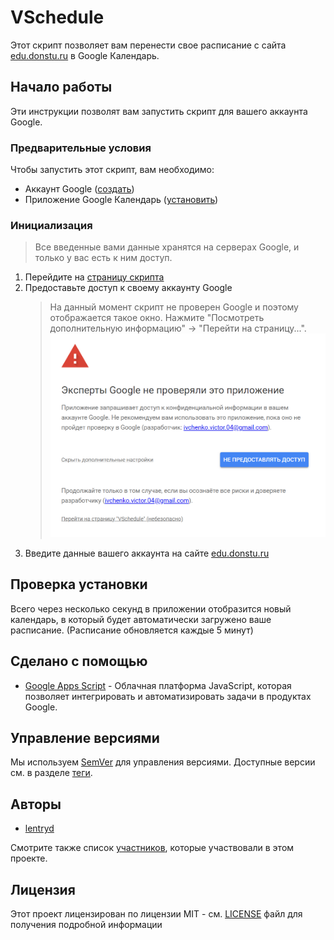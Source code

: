 # VSchedule

Этот скрипт позволяет вам перенести свое расписание с сайта [edu.donstu.ru](https://edu.donstu.ru/) в Google Календарь.

## Начало работы

Эти инструкции позволят вам запустить скрипт для вашего аккаунта Google.

### Предварительные условия

Чтобы запустить этот скрипт, вам необходимо:

- Аккаунт Google ([создать](https://accounts.google.com/))
- Приложение Google Календарь ([установить](https://www.google.com/intl/ru/calendar/about/))

### Инициализация

> Все введенные вами данные хранятся на серверах Google, и только у вас есть к ним доступ.

1. Перейдите на [страницу скрипта](https://script.google.com/macros/s/AKfycbzCke0GRFzcL_M4VsADihWPP2I2WwgjZEfjvHNcDPsdzIWiUNcvVE2_VYANAcuWaTw/exec)
2. Предоставьте доступ к своему аккаунту Google
   > На данный момент скрипт не проверен Google и поэтому отображается такое окно. Нажмите "Посмотреть дополнительную информацию" -> "Перейти на страницу...".
   > ![Картинка](./docs/image.png)
3. Введите данные вашего аккаунта на сайте [edu.donstu.ru](https://edu.donstu.ru/)

## Проверка установки

Всего через несколько секунд в приложении отобразится новый календарь, в который будет автоматически загружено ваше расписание. (Расписание обновляется каждые 5 минут)

## Сделано с помощью

- [Google Apps Script](https://developers.google.com/apps-script) - Облачная платформа JavaScript, которая позволяет интегрировать и автоматизировать задачи в продуктах Google.

## Управление версиями

Мы используем [SemVer](http://semver.org/) для управления версиями. Доступные версии см. в разделе [теги](https://github.com/lentryd/VSchedule/tags).

## Авторы

- [lentryd](https://github.com/lentryd)

Смотрите также список [участников](https://github.com/lentryd/VSchedule/contributors), которые участвовали в этом проекте.

## Лицензия

Этот проект лицензирован по лицензии MIT - см. [LICENSE](LICENSE) файл для получения подробной информации
